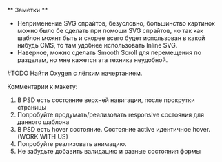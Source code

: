 ** Заметки **

- Неприменение SVG спрайтов, безусловно, большинство картинок можно было бе сделать при помоши SVG спрайтов, но так как шаблон можнт быть и скорее всего будет использован в какой нибудь CMS, то там удобнее использовать Inline SVG.
- Наверное, можно сделать Smooth Scroll для перемещения по разделам, но мне кажется эта техника неудобной.

#TODO Найти Oxygen с лёгким начертанием.

Комментарии к макету:

1. В PSD есть состояние верхней навигации, после прокрутки страницы
2. Попробуйте продумать/реализовать responsive состояния для данного шаблона 
3. В PSD есть hover состояние. Состояние active идентичное hover. (WORK WITH US)
4. Попробуйте реализовать анимацию.
5. Не забудьте добавить валидацию и разные состояния формы